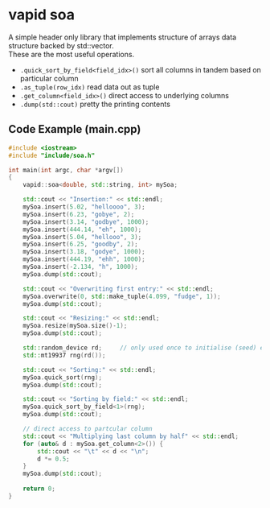 # vapid soa
A simple header only library that implements structure of arrays data structure backed by std::vector.  
These are the most useful operations.  
- `.quick_sort_by_field<field_idx>()` sort all columns in tandem based on particular column 
- `.as_tuple(row_idx)` read data out as tuple
- `.get_column<field_idx>()` direct access to underlying columns
- `.dump(std::cout)` pretty the printing contents 

Code Example (main.cpp)
------------------------

```c++
#include <iostream>
#include "include/soa.h"

int main(int argc, char *argv[])
{
    vapid::soa<double, std::string, int> mySoa;

    std::cout << "Insertion:" << std::endl;
    mySoa.insert(5.02, "helloooo", 3);
    mySoa.insert(6.23, "gobye", 2);
    mySoa.insert(3.14, "godbye", 1000);
    mySoa.insert(444.14, "eh", 1000);
    mySoa.insert(5.04, "hellooo", 3);
    mySoa.insert(6.25, "goodby", 2);
    mySoa.insert(3.18, "godye", 1000);
    mySoa.insert(444.19, "ehh", 1000);
    mySoa.insert(-2.134, "h", 1000);
    mySoa.dump(std::cout);

    std::cout << "Overwriting first entry:" << std::endl;
    mySoa.overwrite(0, std::make_tuple(4.099, "fudge", 1));
    mySoa.dump(std::cout);

    std::cout << "Resizing:" << std::endl;
    mySoa.resize(mySoa.size()-1);
    mySoa.dump(std::cout);

    std::random_device rd;     // only used once to initialise (seed) engine
    std::mt19937 rng(rd());

    std::cout << "Sorting:" << std::endl;
    mySoa.quick_sort(rng);
    mySoa.dump(std::cout);

    std::cout << "Sorting by field:" << std::endl;
    mySoa.quick_sort_by_field<1>(rng);
    mySoa.dump(std::cout);

    // direct access to partcular column
    std::cout << "Multiplying last column by half" << std::endl;
    for (auto& d : mySoa.get_column<2>()) {
        std::cout << "\t" << d << "\n";
        d *= 0.5;
    }
    mySoa.dump(std::cout);
    
    return 0;
}

```
